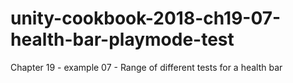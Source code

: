# unity-cookbook-2018-ch19-07-health-bar-playmode-test
Chapter 19 - example 07 - Range of different tests for a health bar